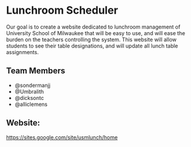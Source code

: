 # Lunchroom Scheduler
Our goal is to create a website dedicated to lunchroom management of University School of Milwaukee that will be easy to use, and will ease the burden on the teachers controlling the system. This website will allow students to see their table designations, and will update all lunch table assignments.

## Team Members
* @sondermanjj
* @Umbralith
* @dicksontc
* @alliclemens

## Website:
  https://sites.google.com/site/usmlunch/home
